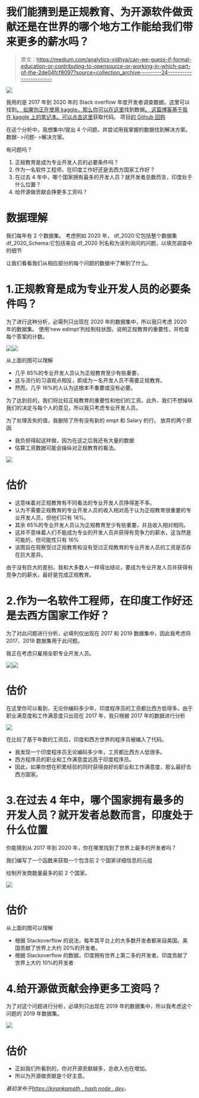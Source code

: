 # 我们能猜到是正规教育、为开源软件做贡献还是在世界的哪个地方工作能给我们带来更多的薪水吗？

> 原文：<https://medium.com/analytics-vidhya/can-we-guess-if-formal-education-or-contributing-to-opensource-or-working-in-which-part-of-the-2de04fcf8097?source=collection_archive---------24----------------------->

![](img/7d7315f257e9a4eb04247a446d874cba.png)

我用的是 2017 年到 2020 年的 Stack overflow 年度开发者调查数据。这里可以找到[。
如果你正在使用 kaggle，那么你可以在这里](https://insights.stackoverflow.com/survey)找到数据[。
这篇博客基于我在 kaggle 上的笔记本。可以点击](https://www.kaggle.com/haakakak/stack-overflow-developer-surveys-20152020)[这里](https://www.kaggle.com/kirankamat/stack-overflow-annual-developer-survey-analysis)获取代码。
项目[的 Github 回购](https://github.com/kirankamatmgm/Stack-Overflow-Developer-Survey)

在这个分析中，我想集中/提出 4 个问题，并尝试用我掌握的数据找到解决方案。
数据- >问题- >解决方案。

有问题吗？

1.  正规教育是成为专业开发人员的必要条件吗？
2.  作为一名软件工程师，在印度工作好还是去西方国家工作好？
3.  在过去 4 年中，哪个国家拥有最多的开发人员？就开发者总数而言，印度处于什么位置？
4.  给开源做贡献会挣更多工资吗？

# 数据理解

我们每年有 2 个数据集。
考虑例如 2020 年，
df_2020:它包括整个数据集 df_2020_Schema:它包括来自 df_2020 列名和为该列询问的问题，以填充调查中的细节

让我们看看我们从相应部分的每个问题的数据中了解到了什么。

# 1.正规教育是成为专业开发人员的必要条件吗？

为了进行这种分析，必需列只出现在 2020 年的数据集中，所以我只考虑 2020 年的数据集。
使用‘new edimpt’列绘制柱状图，说明正规教育的重要性，并检查每个答案的计数。

![](img/7c2ea30c8c13f44df0ebe0d86b0c3971.png)![](img/c36d26487cff14827be273215f595a4e.png)

从上面的图可以理解

*   几乎 85%的专业开发人员认为正规教育至少有些重要，
*   这与流行的习语观点相反，即成为一名开发人员不需要正规教育。
*   然而，几乎 16%的人认为这根本不重要或没有必要。

为了达到目的，我们将比较正规教育的重要性和他们的工资。此外，我们不想操纵我们的决定与每个人的意见，所以我只考虑专业开发人员。

为了处理丢失的值，我删除了所有没有新的 empt 和 Salary 的行。
放弃的两个原因

*   我负担得起这样做，因为在这之后我还有大量的数据
*   估算工资数据可能会操纵对正规教育的看法。

![](img/a7ba31d15193ade48594f1e668f6d133.png)

# 估价

*   这意味着对正规教育有不同看法的专业开发人员挣得差不多。
*   认为不需要正规教育的专业开发人员的收入相对高于认为正规教育很重要的专业开发人员，但他们只有 16%。
*   其余 85%的专业开发人员认为正规教育至少有些重要，并且收入相对相同。
*   这并不意味着人们不能成为专业的开发人员并获得有竞争力的薪水，这当然是可能的，但可能性只有 16%
*   该图旨在观察受过正规教育和没有受过正规教育的专业开发人员的工资是否存在巨大差异。

由于没有巨大的差别，我和大多数人一样得出结论，要成为专业开发人员并获得有竞争力的薪水，最好是完成正规教育。

# 2.作为一名软件工程师，在印度工作好还是去西方国家工作好？

为了对此问题进行分析，必填列仅出现在 2017 和 2019 数据集中，因此我考虑将 2017、2019 数据集用于此问题。

我正在考虑只雇用全职专业开发人员。

![](img/aeaa4f9a739f14b107098d7bc876e211.png)![](img/52d0b88522e1bd4c163731cb04a340e5.png)

# 估价

在这里你可以看到，无论你编码多少年，印度程序员的工资都比西方低得多。由于职业满意度和工作满意度只出现在 2017 年，我只根据 2017 年的数据进行分析

![](img/e15b248c9c73b30c5142ff4d84a3acea.png)

在比较了基于年数的工资后，印度和西方世界的程序员被编入了代码。

*   我发现一个印度程序员无论编码多少年，工资都比西方人低很多。
*   西方程序员的职业和工作满意度远高于印度程序员。
*   因此，如果你想在积累经验的同时获得良好的职业和工作满意度，那么最好去西方国家。

# 3.在过去 4 年中，哪个国家拥有最多的开发人员？就开发者总数而言，印度处于什么位置

你能猜到从 2017 年到 2020 年，你在哪里找到了世界上最多的开发者吗？

我们编写了一个函数来获取一个包含前 2 个国家详细信息的元组

绘制开发商数量最多的前 2 个国家。

![](img/4fd25240e27fd4aae64e9276985d49e1.png)

# 估价

从上面的图可以理解

*   根据 Stackoverflow 的说法，每年其平台上的大多数开发者都来自美国。美国贡献了世界上大约 20%的开发者。
*   根据 Stackoverflow 的数据，印度拥有世界上第二多的开发者。印度贡献了世界上大约 10%的开发者

# 4.给开源做贡献会挣更多工资吗？

为了对这个问题进行分析，必填列只出现在 2019 年的数据集中，所以我考虑这个问题的 2019 年数据集。

![](img/5aa347ff6501f5e97a663be5e12278b3.png)

# 估价

*   正如我们所看到的，你对开源贡献越多，总收入也在增加。
*   所以为开源做贡献是个好主意。

*最初发布于*[*https://kirankamath . hash node . dev*](https://kirankamath.hashnode.dev/can-we-guess-if-formal-education-or-contributing-to-opensource-or-working-in-which-part-of-the-world-earns-us-more-salary)*。*